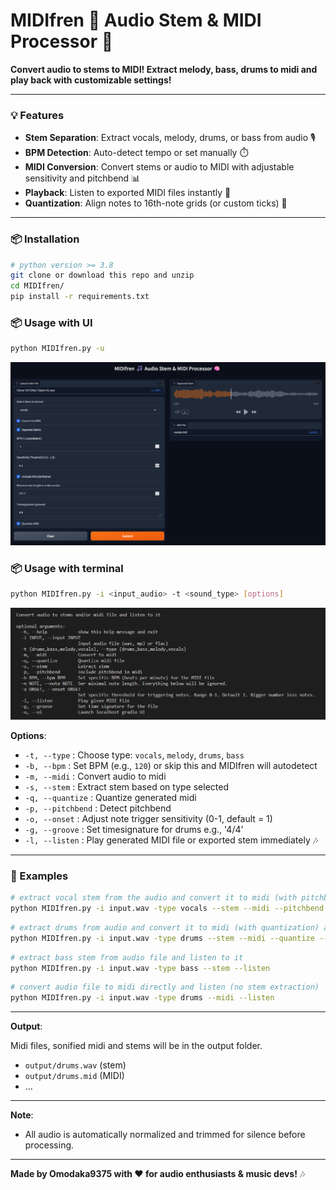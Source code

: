 # MIDIfren 🎵 Audio Stem & MIDI Processor 🧠  

**Convert audio to stems to MIDI! Extract melody, bass, drums to midi and play back with customizable settings!**  

---

### 💡 Features  
- **Stem Separation**: Extract vocals, melody, drums, or bass from audio 🎙️  
- **BPM Detection**: Auto-detect tempo or set manually ⏱️  
- **MIDI Conversion**: Convert stems or audio to MIDI with adjustable sensitivity and pitchbend 📊  
- **Playback**: Listen to exported MIDI files instantly 🎹  
- **Quantization**: Align notes to 16th-note grids (or custom ticks) 🔧  

---
### 📦 Installation  
```bash
# python version >= 3.8
git clone or download this repo and unzip
cd MIDIfren/
pip install -r requirements.txt
```  
### 📦 Usage with UI
```bash
python MIDIfren.py -u
```  
![webui](u.png "Gradio UI")

### 📦 Usage with terminal 
```bash
python MIDIfren.py -i <input_audio> -t <sound_type> [options]
```  
![terminal](h.png "Help Page")

**Options**:  
- `-t, --type` : Choose type: `vocals`, `melody`, `drums`, `bass`  
- `-b, --bpm` : Set BPM (e.g., `120`) or skip this and MIDIfren will autodetect
- `-m, --midi` : Convert audio to midi  
- `-s, --stem` : Extract stem based on type selected 
- `-q, --quantize` : Quantize generated midi  
- `-p, --pitchbend` : Detect pitchbend  
- `-o, --onset` : Adjust note trigger sensitivity (0-1, default = 1)  
- `-g, --groove` : Set timesignature for drums e.g., '4/4' 
- `-l, --listen` : Play generated MIDI file or exported stem immediately 🎶  

---


### 📌 Examples  
```bash
# extract vocal stem from the audio and convert it to midi (with pitchbend) and listen to it
python MIDIfren.py -i input.wav -type vocals --stem --midi --pitchbend --listen
```  

```bash
# extract drums from audio and convert it to midi (with quantization) and listen to it
python MIDIfren.py -i input.wav -type drums --stem --midi --quantize --listen
```  

```bash
# extract bass stem from audio file and listen to it
python MIDIfren.py -i input.wav -type bass --stem --listen
```  

```bash
# convert audio file to midi directly and listen (no stem extraction)
python MIDIfren.py -i input.wav -type drums --midi --listen
``` 

---
**Output**:  

Midi files, sonified midi and stems will be in the output folder.
- `output/drums.wav` (stem)  
- `output/drums.mid` (MIDI)  
- ...

---
**Note**:

- All audio is automatically normalized and trimmed for silence before processing.

---  


**Made by Omodaka9375 with ❤️ for audio enthusiasts & music devs!** 🎶
